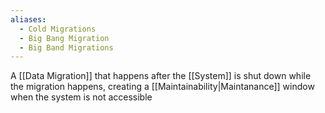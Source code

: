 ```yaml
---
aliases:
  - Cold Migrations
  - Big Bang Migration
  - Big Band Migrations
---
```


A [[Data Migration]] that happens after the [[System]] is shut down while the migration happens, creating a [[Maintainability|Maintanance]] window when the system is not accessible

